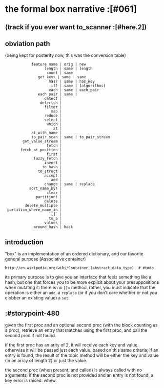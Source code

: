 # the formal box narrative :[#061]


## (track if you ever want to_scanner :[#here.2])

## obviation path

(being kept for posterity now, this was the conversion table)

                feature name | orig | new
                      length | same | length
                       count | same
                   get_keys | same | same
                        has? | same | has_key
                         if? | same | [algorithms]
                        each | same | each_pair
                   each_pair | same |
                      detect |
                    defectch |
                      filter |
                         map |
                      reduce |
                      select |
                       which |
                          at |
                at_with_name |
                to_pair_scan | same | to_pair_stream
            get_value_stream |
                       fetch |
           fetch_at_position |
                       first |
                 fuzzy_fetch |
                      invert |
                     to_hash |
                   to_struct |
                      accept |
                         add |
                      change | same | replace
               sort_name_by! |
                       clear |
                  partition! |
                      delete |
             delete_multiple |
     partition_where_name_in |
                        `[]` |
                        to_a |
                      values |
                 around_hash | hack


## introduction

"box" is an implementation of an ordered dictionary, and our favorite
general purpose (Associative container)

    http://en.wikipedia.org/wiki/Container_(abstract_data_type)  # #todo

its primary purpose is to give you an interface that feels something
like a hash, but one that forces you to be more explicit about your
presuppositions when mutating it: there is no `[]=` method, rather, you
must indicate that the operation is either an `add`, a `replace` (or if
you don't care whether or not you clobber an existing value) a `set`.




## :#storypoint-480

given the first proc and an optional second proc (with the block
counting as a proc), retrieve an entry that matches using the
first proc, and call the second proc if not found.

if the first proc has an arity of 2, it will receive each key and
value. otherwise it will be passed just each value. based on this
same criteria; if an entry is found, the result of the topic method
will be either the key and value (in an array of length 2) or just
the value.

the second proc (when present, and called) is always called with
no arguments. if the second proc is not provided and an entry is
not found, a key error is raised. whew.
